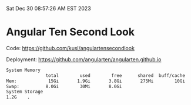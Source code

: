 Sat Dec 30 08:57:26 AM EST 2023

# Angular Ten Second Look

Code: https://github.com/kusl/angulartensecondlook

Deployment: https://github.com/angularten/angularten.github.io

```bash
System Memory
               total        used        free      shared  buff/cache   available
Mem:            15Gi       1.9Gi       3.8Gi       275Mi        10Gi        13Gi
Swap:          8.0Gi        30Mi       8.0Gi
System Storage
1.2G	.
